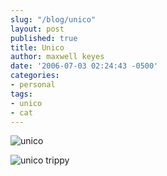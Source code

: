 ```yaml
---
slug: "/blog/unico"
layout: post
published: true
title: Unico
author: maxwell keyes
date: '2006-07-03 02:24:43 -0500'
categories:
- personal
tags:
- unico
- cat
---
```


![unico](./2006-02-05-unico.jpg "unico")

![unico trippy](./2006-02-05-unico-trippy.jpg "unico trippy")
